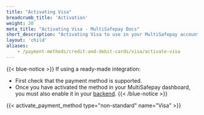 ```yaml
---
title: "Activating Visa"
breadcrumb_title: 'Activation'
weight: 20
meta_title: "Activating Visa - MultiSafepay Docs"
short_description: "Activating Visa to use in your MultiSafepay account"
layout: 'child'
aliases: 
    - /payment-methods/credit-and-debit-cards/visa/activate-visa
---
```

{{< blue-notice >}} If using a ready-made integration: 

- First check that the payment method is supported. 
- Once you have activated the method in your MultiSafepay dashboard, you must also enable it in your [backend](/getting-started/glossary/#backend).  {{< /blue-notice >}}

{{< activate_payment_method type="non-standard" name="Visa" >}}